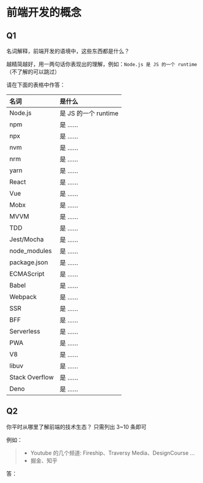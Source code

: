 # 前端开发的概念

## Q1

名词解释，前端开发的语境中，这些东西都是什么？

越精简越好，用一两句话你表现出的理解，例如：`Node.js 是 JS 的一个 runtime`  
（不了解的可以跳过）

请在下面的表格中作答：

| 名词           | 是什么               |
| :------------- | :------------------- |
| Node.js        | 是 JS 的一个 runtime |
| npm            | 是 ……                |
| npx            | 是 ……                |
| nvm            | 是 ……                |
| nrm            | 是 ……                |
| yarn           | 是 ……                |
| React          | 是 ……                |
| Vue            | 是 ……                |
| Mobx           | 是 ……                |
| MVVM           | 是 ……                |
| TDD            | 是 ……                |
| Jest/Mocha     | 是 ……                |
| node_modules   | 是 ……                |
| package.json   | 是 ……                |
| ECMAScript     | 是 ……                |
| Babel          | 是 ……                |
| Webpack        | 是 ……                |
| SSR            | 是 ……                |
| BFF            | 是 ……                |
| Serverless     | 是 ……                |
| PWA            | 是 ……                |
| V8             | 是 ……                |
| libuv          | 是 ……                |
| Stack Overflow | 是 ……                |
| Deno           | 是 ……                |

## Q2

你平时从哪里了解前端的技术生态？
只需列出 3~10 条即可

例如：

> - Youtube 的几个频道: Fireship、Traversy Media、DesignCourse …
> - 掘金、知乎

答：
